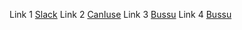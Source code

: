 Link 1 [Slack](https://app.slack.com/client/T0NNB6T0R/D0577RP44AG) Link 2 [CanIuse](https://caniuse.com/) Link 3 [Bussu](https://www.busuu.com/dashboard#/timeline/b1) Link 4 [Bussu](https://www.busuu.com/dashboard#/timeline/b1)